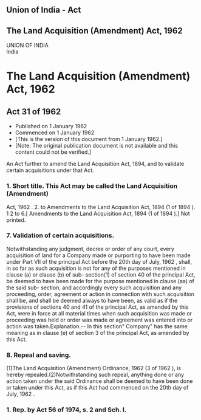 ## Union of India - Act

## The Land Acquisition (Amendment) Act, 1962

UNION OF INDIA  
India

# The Land Acquisition (Amendment) Act, 1962

## Act 31 of 1962

  * Published on 1 January 1962 
  * Commenced on 1 January 1962 
  * [This is the version of this document from 1 January 1962.] 
  * [Note: The original publication document is not available and this content could not be verified.] 

An Act further to amend the Land Acquisition Act, 1894, and to validate
certain acquisitions under that Act.

### 1. Short title. This Act may be called the Land Acquisition (Amendment)
Act, 1962 . 2. to Amendments to the Land Acquisition Act, 1894 (1 of 1894 ). 1
2 to 6.[ Amendments to the Land Acquisition Act, 1894 (1 of 1894 ).] Not
printed.

### 7. Validation of certain acquisitions.

Notwithstanding any judgment, decree or order of any court, every acquisition
of land for a Company made or purporting to have been made under Part VII of
the principal Act before the 20th day of July, 1962 , shall, in so far as such
acquisition is not for any of the purposes mentioned in clause (a) or clause
(b) of sub- section(1) of section 40 of the principal Act, be deemed to have
been made for the purpose mentioned in clause (aa) of the said sub- section,
and accordingly every such acquisition and any proceeding, order, agreement or
action in connection with such acquisition shall be, and shall be deemed
always to have been, as valid as if the provisions of sections 40 and 41 of
the principal Act, as amended by this Act, were in force at all material times
when such acquisition was made or proceeding was held or order was made or
agreement was entered into or action was taken.Explanation.-- In this section"
Company" has the same meaning as in clause (e) of section 3 of the principal
Act, as amended by this Act.

### 8. Repeal and saving.

(1)The Land Acquisition (Amendment) Ordinance, 1962 (3 of 1962 ), is hereby
repealed.(2)Notwithstanding such repeal, anything done or any action taken
under the said Ordinance shall be deemed to have been done or taken under this
Act, as if this Act had commenced on the 20th day of July, 1962 .

### 1\. Rep. by Act 56 of 1974, s. 2 and Sch. I.

